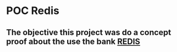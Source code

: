 # POC Redis

## The objective this project was do a concept proof about the use the bank [REDIS](https://redis.com/)
